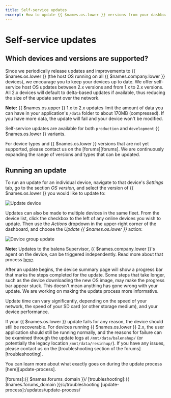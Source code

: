 ```yaml
---
title: Self-service updates
excerpt: How to update {{ $names.os.lower }} versions from your dashboard
---
```


# Self-service updates

## Which devices and versions are supported?

Since we periodically release updates and improvements to {{ $names.os.lower }} (the host OS running on all {{ $names.company.lower }} devices), we encourage you to keep your devices up to date. We offer self-service host OS updates between 2.x versions and from 1.x to 2.x versions. All 2.x devices will default to delta-based updates if available, thus reducing the size of the update sent over the network.

__Note:__ {{ $names.os.upper }} 1.x to 2.x updates limit the amount of data you can have in your application's `/data` folder to about 170MB (compressed). If you have more data, the update will fail and your device won't be modified.

Self-service updates are available for both `production` and `development` {{ $names.os.lower }} variants.

For device types and {{ $names.os.lower }} versions that are not yet supported, please contact us on the [forums][forums]. We are continuously expanding the range of versions and types that can be updated.

## Running an update

To run an update for an individual device, navigate to that device's *Settings* tab, go to the section *OS version*, and select the version of {{ $names.os.lower }} you would like to update to:

![Update device](/img/common/updates/update-os.png)

Updates can also be made to multiple devices in the same fleet. From the device list, click the checkbox to the left of any online devices you wish to update. Then use the *Actions* dropdown in the upper-right corner of the dashboard, and choose the *Update {{ $names.os.lower }}* action:

![Device group update](/img/common/updates/group-update.png)

__Note:__ Updates to the balena Supervisor, {{ $names.company.lower }}'s agent on the device, can be triggered independently. Read more about that process [here](/reference/supervisor/supervisor-upgrades).

After an update begins, the device summary page will show a progress bar that marks the steps completed for the update. Some steps that take longer, such as the device downloading the new OS image, may make the progress bar appear stuck. This doesn't mean anything has gone wrong with your update. We are working on making the update process more informative.

Update time can vary significantly, depending on the speed of your network, the speed of your SD card (or other storage medium), and your device performance.

If your {{ $names.os.lower }} update fails for any reason, the device should still be recoverable. For devices running {{ $names.os.lower }} 2.x, the user application should still be running normally, and the reasons for failure can be examined through the update logs at `/mnt/data/balenahup/` (or potentially the legacy location `/mnt/data/resinhup/`). If you have any issues, please contact us on the [troubleshooting section of the forums][troubleshooting].

You can learn more about what exactly goes on during the update process [here][update-process].

<!-- links -->
[forums]:{{ $names.forums_domain }}/
[troubleshooting]:{{ $names.forums_domain }}/c/troubleshooting
[update-process]:/updates/update-process/
